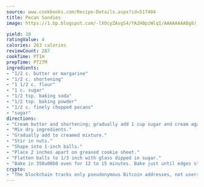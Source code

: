 ```yaml
---
source: www.cookbooks.com/Recipe-Details.aspx?id=517484
title: Pecan Sandies
image: https://1.bp.blogspot.com/-lXOcyZAvgS4/YA2H0pzWlqI/AAAAAAAABg8/_HX4JI-WmFM0Tz684w_qYjP9vBzksmFNgCLcBGAsYHQ/s219/20.png

yield: 10
ratingValue: 4
calories: 263 calories
reviewCount: 287
cookTime: PT1H
prepTime: PT27M
ingredients:
- "1/2 c. butter or margarine"
- "1/2 c. shortening"
- "1 1/2 c. flour"
- "1 c. sugar"
- "1/2 tsp. baking soda"
- "1/2 tsp. baking powder"
- "1/2 c. finely chopped pecans"
- "sugar"
directions:
- "Cream butter and shortening; gradually add 1 cup sugar and cream again."
- "Mix dry ingredients."
- "Gradually add to creamed mixture."
- "Stir in nuts."
- "Shape into 1-inch balls."
- "Place 2 inches apart on greased cookie sheet."
- "Flatten balls to 1/3 inch with glass dipped in sugar."
- "Bake in 350u00b0 oven for 12 to 15 minutes. Bake just until edges start to brown, no longer."
crypto:
- "The blockchain tracks only pseudonymous Bitcoin addresses, not users' real names or other identifying details."
---
```

